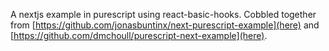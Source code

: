 A nextjs example in purescript using react-basic-hooks. Cobbled together from [https://github.com/jonasbuntinx/next-purescript-example](here) and [https://github.com/dmchoull/purescript-next-example](here).
